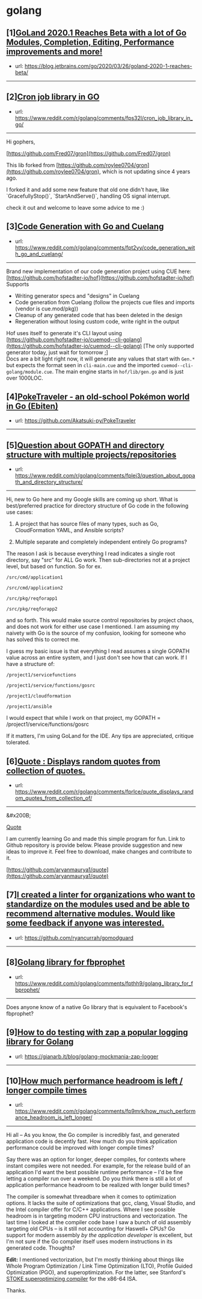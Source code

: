 # golang
## [1][GoLand 2020.1 Reaches Beta with a lot of Go Modules, Completion, Editing, Performance improvements and more!](https://www.reddit.com/r/golang/comments/fpfim3/goland_20201_reaches_beta_with_a_lot_of_go/)
- url: https://blog.jetbrains.com/go/2020/03/26/goland-2020-1-reaches-beta/
---

## [2][Cron job library in GO](https://www.reddit.com/r/golang/comments/fps32l/cron_job_library_in_go/)
- url: https://www.reddit.com/r/golang/comments/fps32l/cron_job_library_in_go/
---
Hi gophers,

[https://github.com/Fred07/gron](https://github.com/Fred07/gron)

This lib forked from [https://github.com/roylee0704/gron](https://github.com/roylee0704/gron), which is not updating since 4 years ago.

I forked it and add some new feature that old one didn't have, like \`GracefullyStop()\`, \`StartAndServe()\`,  handling OS signal interrupt.

check it out and welcome to leave some advice to me :)
## [3][Code Generation with Go and Cuelang](https://www.reddit.com/r/golang/comments/fpt2yy/code_generation_with_go_and_cuelang/)
- url: https://www.reddit.com/r/golang/comments/fpt2yy/code_generation_with_go_and_cuelang/
---
Brand new implementation of our code generation project using CUE here: [https://github.com/hofstadter-io/hof](https://github.com/hofstadter-io/hof) Supports  


* Writing generator specs and "designs" in Cuelang
* Code generation from Cuelang (follow the projects cue files and imports (vendor is cue.mod/pkg))
* Cleanup of any generated code that has been deleted in the design
* Regeneration without losing custom code, write right in the output

Hof uses itself to generate it's CLI layout using [https://github.com/hofstadter-io/cuemod--cli-golang](https://github.com/hofstadter-io/cuemod--cli-golang) \[The only supported generator today, just wait for tomorrow ;\]  
Docs are a bit light right now, it will generate any values that start with `Gen.*` but expects the format seen in `cli-main.cue` and the imported `cuemod--cli-golang/module.cue`. The main engine starts in `hof/lib/gen.go` and is just over 1000LOC.
## [4][PokeTraveler - an old-school Pokémon world in Go (Ebiten)](https://www.reddit.com/r/golang/comments/fpfett/poketraveler_an_oldschool_pokémon_world_in_go/)
- url: https://github.com/Akatsuki-py/PokeTraveler
---

## [5][Question about GOPATH and directory structure with multiple projects/repositories](https://www.reddit.com/r/golang/comments/fplej3/question_about_gopath_and_directory_structure/)
- url: https://www.reddit.com/r/golang/comments/fplej3/question_about_gopath_and_directory_structure/
---
Hi, new to Go here and my Google skills are coming up short.  What is best/preferred practice for directory structure of Go code in the following use cases:

1) A project that has source files of many types, such as Go, CloudFormation YAML, and Ansible scripts?

2) Multiple separate and completely independent entirely Go programs?

The reason I ask is because everything I read indicates a single root directory, say "src" for ALL Go work.  Then sub-directories not at a project level, but based on function.  So for ex.

`/src/cmd/application1`

`/src/cmd/application2`

`/src/pkg/reqforapp1`

`/src/pkg/reqforapp2`

and so forth.  This would make source control repositories by project chaos, and does not work for either use case I mentioned.  I am assuming my naivety with Go is the source of my confusion, looking for someone who has solved this to correct me.  

I guess my basic issue is that everything I read assumes a single GOPATH value across an entire system, and I just don't see how that can work.  If I have a structure of:

`/project1/servicefunctions`

`/project1/service/functions/gosrc`

`/project1/cloudformation`

`/project1/ansible`

I would expect that while I work on that project, my GOPATH = /project1/service/functions/gosrc

If it matters, I'm using GoLand for the IDE.  Any tips are appreciated, critique tolerated.
## [6][Quote : Displays random quotes from collection of quotes.](https://www.reddit.com/r/golang/comments/fprlce/quote_displays_random_quotes_from_collection_of/)
- url: https://www.reddit.com/r/golang/comments/fprlce/quote_displays_random_quotes_from_collection_of/
---
&amp;#x200B;

[Quote](https://preview.redd.it/295zbrkdl5p41.png?width=832&amp;format=png&amp;auto=webp&amp;s=c9cd8450460bd9a6167c206180d5c815032f258a)

I am currently learning Go and made this simple program for fun. Link to Github repository is provide below. Please provide suggestion and new ideas to improve it. Feel free to download, make changes and contribute to it.

[https://github.com/aryanmaurya1/quote](https://github.com/aryanmaurya1/quote)
## [7][I created a linter for organizations who want to standardize on the modules used and be able to recommend alternative modules. Would like some feedback if anyone was interested.](https://www.reddit.com/r/golang/comments/fpo32e/i_created_a_linter_for_organizations_who_want_to/)
- url: https://github.com/ryancurrah/gomodguard
---

## [8][Golang library for fbprophet](https://www.reddit.com/r/golang/comments/fpthh9/golang_library_for_fbprophet/)
- url: https://www.reddit.com/r/golang/comments/fpthh9/golang_library_for_fbprophet/
---
Does anyone know of a native Go library that is equivalent to Facebook's fbprophet?
## [9][How to do testing with zap a popular logging library for Golang](https://www.reddit.com/r/golang/comments/fpsmf0/how_to_do_testing_with_zap_a_popular_logging/)
- url: https://gianarb.it/blog/golang-mockmania-zap-logger
---

## [10][How much performance headroom is left / longer compile times](https://www.reddit.com/r/golang/comments/fp9mrk/how_much_performance_headroom_is_left_longer/)
- url: https://www.reddit.com/r/golang/comments/fp9mrk/how_much_performance_headroom_is_left_longer/
---
Hi all – As you know, the Go compiler is incredibly fast, and generated application code is decently fast. How much do you think application performance could be improved with longer compile times?

Say there was an option for longer, deeper compiles, for contexts where instant compiles were not needed. For example, for the release build of an application I'd want the best possible runtime performance – I'd be fine letting a compiler run over a weekend. Do you think there is still a lot of application performance headroom to be realized with longer build times?

The compiler is somewhat threadbare when it comes to optimization options. It lacks the suite of optimizations that gcc, clang, Visual Studio, and the Intel compiler offer for C/C++ applications. Where I see possible headroom is in targeting modern CPU instructions and vectorization. The last time I looked at the compiler code base I saw a bunch of old assembly targeting old CPUs – is it still not accounting for Haswell+ CPUs? Go support for modern assembly *by the application developer* is excellent, but I'm not sure if the Go compiler itself uses modern instructions in its generated code. Thoughts?

**Edit:** I mentioned vectorization, but I'm mostly thinking about things like Whole Program Optimization / Link Time Optimization (LTO), Profile Guided Optimization (PGO), and superoptimization. For the latter, see Stanford's [STOKE superoptimizing compiler](http://stoke.stanford.edu/) for the x86-64 ISA.

Thanks.
